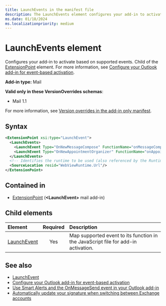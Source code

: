 ```yaml
---
title: LaunchEvents in the manifest file
description: The LaunchEvents element configures your add-in to activate based on supported events.
ms.date: 01/18/2024
ms.localizationpriority: medium
---
```


# LaunchEvents element

Configures your add-in to activate based on supported events. Child of the [ExtensionPoint](extensionpoint.md) element. For more information, see [Configure your Outlook add-in for event-based activation](/office/dev/add-ins/outlook/autolaunch).

**Add-in type:** Mail

**Valid only in these VersionOverrides schemas**:

- Mail 1.1

For more information, see [Version overrides in the add-in only manifest](/office/dev/add-ins/develop/xml-manifest-overview#version-overrides-in-the-manifest).

## Syntax

```XML
<ExtensionPoint xsi:type="LaunchEvent">
  <LaunchEvents>
    <LaunchEvent Type="OnNewMessageCompose" FunctionName="onMessageComposeHandler"/>
    <LaunchEvent Type="OnNewAppointmentOrganizer" FunctionName="onAppointmentComposeHandler"/>
  </LaunchEvents>
  <!-- Identifies the runtime to be used (also referenced by the Runtime element). -->
  <SourceLocation resid="WebViewRuntime.Url"/>
</ExtensionPoint>
```

## Contained in

- [ExtensionPoint](extensionpoint.md) (**\<LaunchEvent\>** mail add-in)

## Child elements

|  Element |  Required  |  Description  |
|:-----|:-----:|:-----|
| [LaunchEvent](launchevent.md) | Yes |  Map supported event to its function in the JavaScript file for add-in activation. |

## See also

- [LaunchEvent](launchevent.md)
- [Configure your Outlook add-in for event-based activation](/office/dev/add-ins/outlook/autolaunch#supported-events)
- [Use Smart Alerts and the OnMessageSend event in your Outlook add-in](/office/dev/add-ins/outlook/smart-alerts-onmessagesend-walkthrough)
- [Automatically update your signature when switching between Exchange accounts](/office/dev/add-ins/outlook/onmessagefromchanged-onappointmentfromchanged-events)
